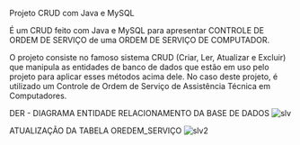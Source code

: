 Projeto CRUD com Java e MySQL

É um CRUD feito com Java e MySQL para apresentar CONTROLE DE ORDEM DE SERVIÇO de uma ORDEM DE SERVIÇO DE COMPUTADOR.

O projeto consiste no famoso sistema CRUD (Criar, Ler, Atualizar e Excluir) que manipula as entidades de banco de dados que estão em uso pelo projeto para aplicar esses métodos acima dele. No caso deste projeto, é utilizado um Controle de Ordem de Serviço de Assistência Técnica em Computadores.

DER - DIAGRAMA ENTIDADE RELACIONAMENTO DA BASE DE DADOS 
![slv](https://user-images.githubusercontent.com/68443243/145125527-89da59c4-7171-47e3-b0f2-b6b39045b7ec.png)

ATUALIZAÇÃO DA TABELA OREDEM_SERVIÇO 
![slv2](https://user-images.githubusercontent.com/68443243/145125568-32ad7f93-887f-49bd-a63b-aaa877ebb15f.png)
